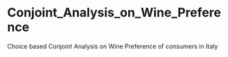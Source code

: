# Conjoint_Analysis_on_Wine_Preference
Choice based Conjoint Analysis on Wine Preference of consumers in Italy
